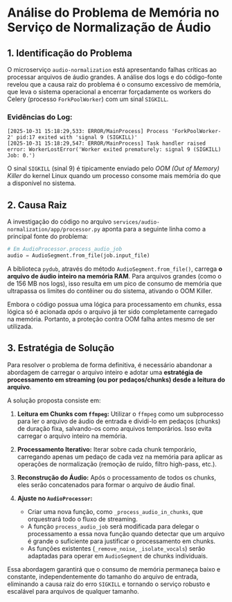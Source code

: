 # Análise do Problema de Memória no Serviço de Normalização de Áudio

## 1. Identificação do Problema

O microserviço `audio-normalization` está apresentando falhas críticas ao processar arquivos de áudio grandes. A análise dos logs e do código-fonte revelou que a causa raiz do problema é o consumo excessivo de memória, que leva o sistema operacional a encerrar forçadamente os workers do Celery (processo `ForkPoolWorker`) com um sinal `SIGKILL`.

### Evidências do Log:

```
[2025-10-31 15:18:29,533: ERROR/MainProcess] Process 'ForkPoolWorker-2' pid:17 exited with 'signal 9 (SIGKILL)'
[2025-10-31 15:18:29,547: ERROR/MainProcess] Task handler raised error: WorkerLostError('Worker exited prematurely: signal 9 (SIGKILL) Job: 0.')
```

O sinal `SIGKILL` (sinal 9) é tipicamente enviado pelo *OOM (Out of Memory) Killer* do kernel Linux quando um processo consome mais memória do que a disponível no sistema.

## 2. Causa Raiz

A investigação do código no arquivo `services/audio-normalization/app/processor.py` aponta para a seguinte linha como a principal fonte do problema:

```python
# Em AudioProcessor.process_audio_job
audio = AudioSegment.from_file(job.input_file)
```

A biblioteca `pydub`, através do método `AudioSegment.from_file()`, carrega **o arquivo de áudio inteiro na memória RAM**. Para arquivos grandes (como o de 156 MB nos logs), isso resulta em um pico de consumo de memória que ultrapassa os limites do contêiner ou do sistema, ativando o OOM Killer.

Embora o código possua uma lógica para processamento em *chunks*, essa lógica só é acionada *após* o arquivo já ter sido completamente carregado na memória. Portanto, a proteção contra OOM falha antes mesmo de ser utilizada.

## 3. Estratégia de Solução

Para resolver o problema de forma definitiva, é necessário abandonar a abordagem de carregar o arquivo inteiro e adotar uma **estratégia de processamento em streaming (ou por pedaços/chunks) desde a leitura do arquivo**.

A solução proposta consiste em:

1.  **Leitura em Chunks com `ffmpeg`:** Utilizar o `ffmpeg` como um subprocesso para ler o arquivo de áudio de entrada e dividi-lo em pedaços (chunks) de duração fixa, salvando-os como arquivos temporários. Isso evita carregar o arquivo inteiro na memória.

2.  **Processamento Iterativo:** Iterar sobre cada chunk temporário, carregando apenas um pedaço de cada vez na memória para aplicar as operações de normalização (remoção de ruído, filtro high-pass, etc.).

3.  **Reconstrução do Áudio:** Após o processamento de todos os chunks, eles serão concatenados para formar o arquivo de áudio final.

4.  **Ajuste no `AudioProcessor`:**
    *   Criar uma nova função, como `_process_audio_in_chunks`, que orquestrará todo o fluxo de streaming.
    *   A função `process_audio_job` será modificada para delegar o processamento a essa nova função quando detectar que um arquivo é grande o suficiente para justificar o processamento em chunks.
    *   As funções existentes (`_remove_noise`, `_isolate_vocals`) serão adaptadas para operar em `AudioSegment` de chunks individuais.

Essa abordagem garantirá que o consumo de memória permaneça baixo e constante, independentemente do tamanho do arquivo de entrada, eliminando a causa raiz do erro `SIGKILL` e tornando o serviço robusto e escalável para arquivos de qualquer tamanho.

